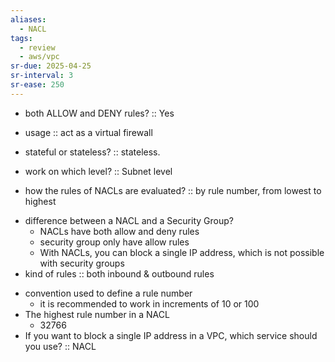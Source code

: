 ```yaml
---
aliases:
  - NACL
tags:
  - review
  - aws/vpc
sr-due: 2025-04-25
sr-interval: 3
sr-ease: 250
---
```

- both ALLOW and DENY rules? :: Yes
<!--SR:!2025-04-23,3,250-->
- usage :: act as a virtual firewall
<!--SR:!2025-05-02,8,250-->
- stateful or stateless? :: stateless.
<!--SR:!2025-04-23,3,250-->
- work on which level? :: Subnet level
<!--SR:!2025-04-23,3,250-->
- how the rules of NACLs are evaluated? :: by rule number, from lowest to highest
<!--SR:!2025-05-02,8,250-->
- difference between a NACL and a Security Group?
    - NACLs have both allow and deny rules
    - security group only have allow rules
    - With NACLs, you can block a single IP address, which is not possible with security groups  
- kind of rules :: both inbound & outbound rules
<!--SR:!2025-05-03,9,250-->
- convention used to define a rule number
    - it is recommended to work in increments of 10 or 100
- The highest rule number in a NACL
    - 32766
- If you want to block a single IP address in a VPC, which service should you use? :: NACL
<!--SR:!2025-05-01,8,250-->